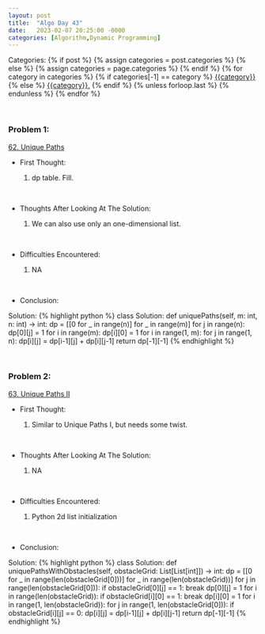 ```yaml
---
layout: post
title:  "Algo Day 43"
date:   2023-02-07 20:25:00 -0000
categories: [Algorithm,Dynamic Programming]
---
```


<div class="post-categories">
  Categories:
  {% if post %}
    {% assign categories = post.categories %}
  {% else %}
    {% assign categories = page.categories %}
  {% endif %}
  {% for category in categories %}
    {% if categories[-1] == category %}
        <a href="{{site.baseurl}}/categories/#{{category|slugize}}">{{category}}</a>
    {% else %}
        <a href="{{site.baseurl}}/categories/#{{category|slugize}}">{{category}},</a>
    {% endif %}
  {% unless forloop.last %}&nbsp;{% endunless %}
  {% endfor %}
</div>

&nbsp;


### Problem 1:

[62. Unique Paths](https://leetcode.com/problems/unique-paths/)

* First Thought:

  1. dp table. Fill.

&nbsp;

* Thoughts After Looking At The Solution:

  1. We can also use only an one-dimensional list.

&nbsp;

* Difficulties Encountered:

  1. NA

&nbsp;

* Conclusion:

Solution:
  {% highlight python %}
    class Solution:
        def uniquePaths(self, m: int, n: int) -> int:
            dp = [[0 for _ in range(n)] for _ in range(m)]
            for j in range(n):
                dp[0][j] = 1
            for i in range(m):
                dp[i][0] = 1
            for i in range(1, m):
                for j in range(1, n):
                    dp[i][j] = dp[i-1][j] + dp[i][j-1]
            return dp[-1][-1]
  {% endhighlight %}


&nbsp;

### Problem 2:

[63. Unique Paths II](https://leetcode.com/problems/unique-paths-ii/description/)

* First Thought:

  1. Similar to Unique Paths I, but needs some twist.

&nbsp;

* Thoughts After Looking At The Solution:

  1. NA

&nbsp;

* Difficulties Encountered:

  1. Python 2d list initialization


&nbsp;

* Conclusion:

Solution:
  {% highlight python %}
    class Solution:
        def uniquePathsWithObstacles(self, obstacleGrid: List[List[int]]) -> int:
            dp = [[0 for _ in range(len(obstacleGrid[0]))] for _ in range(len(obstacleGrid))]
            for j in range(len(obstacleGrid[0])):
                if obstacleGrid[0][j] == 1:
                    break
                dp[0][j] = 1
            for i in range(len(obstacleGrid)):
                if obstacleGrid[i][0] == 1:
                    break
                dp[i][0] = 1
            for i in range(1, len(obstacleGrid)):
                for j in range(1, len(obstacleGrid[0])):
                    if obstacleGrid[i][j] == 0:
                        dp[i][j] = dp[i-1][j] + dp[i][j-1]
            return dp[-1][-1]
  {% endhighlight %}


&nbsp;